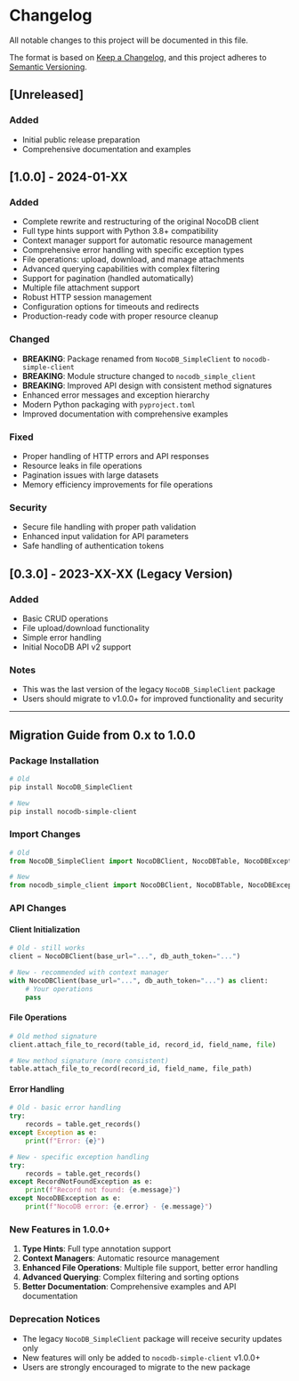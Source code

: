 # Changelog

All notable changes to this project will be documented in this file.

The format is based on [Keep a Changelog](https://keepachangelog.com/en/1.0.0/),
and this project adheres to [Semantic Versioning](https://semver.org/spec/v2.0.0.html).

## [Unreleased]

### Added
- Initial public release preparation
- Comprehensive documentation and examples

## [1.0.0] - 2024-01-XX

### Added
- Complete rewrite and restructuring of the original NocoDB client
- Full type hints support with Python 3.8+ compatibility
- Context manager support for automatic resource management
- Comprehensive error handling with specific exception types
- File operations: upload, download, and manage attachments
- Advanced querying capabilities with complex filtering
- Support for pagination (handled automatically)
- Multiple file attachment support
- Robust HTTP session management
- Configuration options for timeouts and redirects
- Production-ready code with proper resource cleanup

### Changed
- **BREAKING**: Package renamed from `NocoDB_SimpleClient` to `nocodb-simple-client`
- **BREAKING**: Module structure changed to `nocodb_simple_client`
- **BREAKING**: Improved API design with consistent method signatures
- Enhanced error messages and exception hierarchy
- Modern Python packaging with `pyproject.toml`
- Improved documentation with comprehensive examples

### Fixed
- Proper handling of HTTP errors and API responses
- Resource leaks in file operations
- Pagination issues with large datasets
- Memory efficiency improvements for file operations

### Security
- Secure file handling with proper path validation
- Enhanced input validation for API parameters
- Safe handling of authentication tokens

## [0.3.0] - 2023-XX-XX (Legacy Version)

### Added
- Basic CRUD operations
- File upload/download functionality
- Simple error handling
- Initial NocoDB API v2 support

### Notes
- This was the last version of the legacy `NocoDB_SimpleClient` package
- Users should migrate to v1.0.0+ for improved functionality and security

---

## Migration Guide from 0.x to 1.0.0

### Package Installation
```bash
# Old
pip install NocoDB_SimpleClient

# New
pip install nocodb-simple-client
```

### Import Changes
```python
# Old
from NocoDB_SimpleClient import NocoDBClient, NocoDBTable, NocoDBException, RecordNotFoundException

# New
from nocodb_simple_client import NocoDBClient, NocoDBTable, NocoDBException, RecordNotFoundException
```

### API Changes

#### Client Initialization
```python
# Old - still works
client = NocoDBClient(base_url="...", db_auth_token="...")

# New - recommended with context manager
with NocoDBClient(base_url="...", db_auth_token="...") as client:
    # Your operations
    pass
```

#### File Operations
```python
# Old method signature
client.attach_file_to_record(table_id, record_id, field_name, file)

# New method signature (more consistent)
table.attach_file_to_record(record_id, field_name, file_path)
```

#### Error Handling
```python
# Old - basic error handling
try:
    records = table.get_records()
except Exception as e:
    print(f"Error: {e}")

# New - specific exception handling
try:
    records = table.get_records()
except RecordNotFoundException as e:
    print(f"Record not found: {e.message}")
except NocoDBException as e:
    print(f"NocoDB error: {e.error} - {e.message}")
```

### New Features in 1.0.0+

1. **Type Hints**: Full type annotation support
2. **Context Managers**: Automatic resource management
3. **Enhanced File Operations**: Multiple file support, better error handling
4. **Advanced Querying**: Complex filtering and sorting options
5. **Better Documentation**: Comprehensive examples and API documentation

### Deprecation Notices

- The legacy `NocoDB_SimpleClient` package will receive security updates only
- New features will only be added to `nocodb-simple-client` v1.0.0+
- Users are strongly encouraged to migrate to the new package

